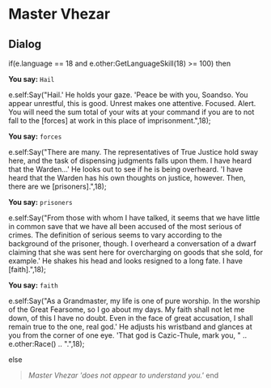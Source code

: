 # Master Vhezar





## Dialog

if(e.language == 18 and e.other:GetLanguageSkill(18) >= 100) then


**You say:** `Hail`




e.self:Say("Hail.'  He holds your gaze.  'Peace be with you, Soandso.  You appear unrestful, this is good.  Unrest makes one attentive.  Focused.  Alert.  You will need the sum total of your wits at your command if you are to not fall to the [forces] at work in this place of imprisonment.",18);


**You say:** `forces`




e.self:Say("There are many.  The representatives of True Justice hold sway here, and the task of dispensing judgments falls upon them.  I have heard that the Warden...'  He looks out to see if he is being overheard.  'I have heard that the Warden has his own thoughts on justice, however.  Then, there are we [prisoners].",18);


**You say:** `prisoners`




e.self:Say("From those with whom I have talked, it seems that we have little in common save that we have all been accused of the most serious of crimes.  The definition of serious seems to vary according to the background of the prisoner, though.  I overheard a conversation of a dwarf claiming that she was sent here for overcharging on goods that she sold, for example.'  He shakes his head and looks resigned to a long fate.  I have [faith].",18);


**You say:** `faith`




e.self:Say("As a Grandmaster, my life is one of pure worship.  In the worship of the Great Fearsome, so I go about my days.  My faith shall not let me down, of this I have no doubt.  Even in the face of great accusation, I shall remain true to the one, real god.'  He adjusts his wristband and glances at you from the corner of one eye.  'That god is Cazic-Thule, mark you, " .. e.other:Race() .. ".",18);


else


>*Master Vhezar 'does not appear to understand you.'*
end
